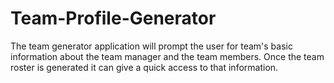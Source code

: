 # Team-Profile-Generator
The team generator application will prompt the user for team's basic information about the team manager and the team members.  Once the team roster is generated it can give a quick access to that information.
